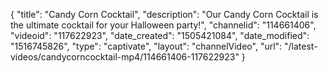 {
    "title": "Candy Corn Cocktail",
    "description": "Our Candy Corn Cocktail is the ultimate cocktail for your Halloween party!",
    "channelid": "114661406",
    "videoid": "117622923",
    "date_created": "1505421084",
    "date_modified": "1516745826",
    "type": "captivate",
    "layout": "channelVideo",
    "url": "\/latest-videos\/candycorncocktail-mp4\/114661406-117622923"
}